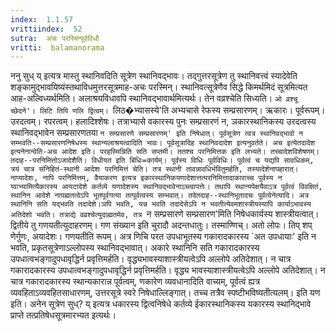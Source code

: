 ```yaml
---
index:  1.1.57
vrittiindex:  52
sutra:  अचः परस्मिन्पूर्वविधौ
vritti:  balamanorama 
---
```


ननु सुध् य् इत्यत्र मास्तु स्थानिवदिति सूत्रेण स्थानिवद्भावः। तद्गुत्तरसूत्रेण तु स्थानिवत्त्वं स्यादेवेति शङ्कामुद्भावयिष्यंस्तथाविधमुत्तरसूत्रमाह-अचः परस्मिन्। स्थानिवत्सूत्रेणैव सिद्धे किमर्थमिदं सूत्रमित्यत आह-अल्विध्यर्थमिति। अलाश्रयविधावपि स्थानिवद्भावार्थमित्यर्थः। तेन वव्रश्चेति सिध्यति। `ओ व्रश्चू च्छेदने'। लिटि तिपि णलि द्वित्वम्। `लिठ�भ्यासस्ये'ति अभ्यचासे रेफस्य सम्प्रसारणम्। ऋकारः। पूर्वरूपम्। उरदत्वम्। रपरत्वम्। हलादिश्शेषः। तत्राभ्यासे वकारस्य पुनः सम्प्रसारणं न, ञकारस्थानिकस्य उरदत्वस्य स्थानिवद्भावेन सम्प्रसारणतया `न सम्प्रसारणे सम्प्रसारणम्' इति निषेधात्। पूर्वसूत्रेण त्वत्र स्थानिवद्भावो न सम्भवति--सम्प्रसारणनिषेधस्य स्थान्यलाश्रयत्वादिति भावः। पूर्वसूत्रादिह स्थानिवदादेश इत्यनुवर्तते। अच इत्येतदादेश इत्यनेनान्वेति-अच आदेश इति। परहस्मिन्निति सति सप्तमी। ततश्च परनिमित्तक इति लभ्यते। तच्चादेशविशेषणम्। तदाह--परनिमित्तोऽजादेशैति। विधीयत इति बिधिः=कार्यम्। पूर्वस्य विधिः पूर्वविधिः। पूर्वत्वं च यद्यपि सावधिकम्, त्रयं चात्र संनिहितं-स्थानी आदेशः परनिमित्तं चेति। तत्र स्थानी तावन्नावधिर्भवितुमर्हति, तस्यादेशेनापहारात्। नाप्यादेशः, नापि परनिमित्तम्, वैयाकरण इत्यत्र इकारस्थानिकयणादेशात्तत्परनिमित्तादाकाराच्च पूर्वस्य न य्वाभ्यामित्यैकारस्य आयटादेशे कर्तव्ये यणादेशस्य स्थानिवद्भावेनाऽच्त्वापत्तेः। तथापि स्थान्यपेक्षयैवाऽत्र पूर्वत्वं विवक्षितं, स्थानिन आदेशे नापह्मतत्वेऽपि भूतपूर्वगत्या तत्पूर्वत्वस्य सम्भवात्। तदेतदाह--स्थानिभूतादचः पूर्वत्वेनेत्यादि। अत्र स्थानिनि सति यद्भवति तदादेशे।ञपि भवति, यन्न भवति तदादेसेऽपि न भवतीत्येवमशास्त्रीयस्यापि कार्याऽभावस्य अतिदेशो भवति। तत्राद्ये वव्रश्चेत्युदाह्मतमेव, तत्र `न सम्प्रसारणे सम्प्रसारण'मिति निषेधकार्यस्य शास्त्रीयत्वात्। द्वितीये तु गणयतीत्युदाहरणम्। गण संख्यान इति चुरादौ अदन्तधातुः। तस्माण्णिच्। अतो लोपः। तिप् शप् णेर्गुणः, अयादेशः। गणयतीति रूपम्। अत्र णिचि परत उपधाभूतस्य गकारादकारस्य `अत उपधायाः' इति न भवति, प्रकृतसूत्रेणाऽल्लोपस्य स्थानिवद्भावात्। अकारे स्थानिनि सति गकारादकारस्य उपधात्वभङ्गादुपधावृद्धिर्न प्रवृत्तिमर्हति। वृद्ध्यभावस्याशास्त्रीयत्वेऽपि अल्लोपे अतिदेशात्। न चात्र गकारादकारस्य उपधात्वभङ्गादुपधावृद्धिर्न प्रवृत्तिमर्हति। वृद्ध्य भावस्याशास्त्रीयत्वेऽपि अल्लोपे अतिदेशात्। न चात्र गकारादकारस्य स्थान्यकारान्न पूर्वत्वम्, णकारेण व्यवधानादिति वाच्यम्, पूर्वत्वं ह्यत्र व्यवहिताऽव्यवहितसाधारणम्, उत्तरसूत्रे स्वरे निषेधाल्लिङ्गात्। तच्च तत्रैव स्पष्टीभविष्यतीत्यलम्। इति यण इति। अनेन सूत्रेण सुध्? य् इत्यत्र धकारस्य द्वित्वनिषेधे कर्तव्ये ईकारस्थानिकस्य यकारस्य स्थानिद्भावे प्राप्ते तत्प्रतिषेधसूत्रमारभ्यत इत्यर्थः।

